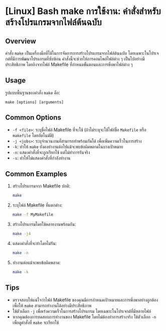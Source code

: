 # [Linux] Bash make การใช้งาน: คำสั่งสำหรับสร้างโปรแกรมจากไฟล์ต้นฉบับ

## Overview
คำสั่ง `make` เป็นเครื่องมือที่ใช้ในการจัดการการสร้างโปรแกรมจากไฟล์ต้นฉบับ โดยเฉพาะในโปรเจกต์ที่มีการพัฒนาโปรแกรมที่ซับซ้อน คำสั่งนี้จะช่วยให้การคอมไพล์ไฟล์ต่าง ๆ เป็นไปอย่างมีประสิทธิภาพ โดยอิงจากไฟล์ Makefile ที่กำหนดขั้นตอนและการพึ่งพาไฟล์ต่าง ๆ

## Usage
รูปแบบพื้นฐานของคำสั่ง `make` คือ:

```
make [options] [arguments]
```

## Common Options
- `-f <file>`: ระบุชื่อไฟล์ Makefile ที่จะใช้ (ถ้าไม่ระบุจะใช้ไฟล์ชื่อ `Makefile` หรือ `makefile` โดยอัตโนมัติ)
- `-j <jobs>`: ระบุจำนวนงานที่สามารถทำพร้อมกันได้ เพื่อเพิ่มความเร็วในการสร้าง
- `-k`: ทำให้ `make` ยังคงทำงานต่อไปแม้จะพบข้อผิดพลาดในบางเป้าหมาย
- `-n`: แสดงคำสั่งที่จะถูกเรียกใช้ แต่ไม่ทำการรันจริง
- `-s`: ทำให้ไม่แสดงคำสั่งที่กำลังทำงาน

## Common Examples
1. สร้างโปรแกรมจาก Makefile ปกติ:
   ```bash
   make
   ```

2. ระบุไฟล์ Makefile ที่แตกต่าง:
   ```bash
   make -f MyMakefile
   ```

3. สร้างโปรแกรมโดยใช้หลายงานพร้อมกัน:
   ```bash
   make -j4
   ```

4. แสดงคำสั่งที่จะทำโดยไม่รัน:
   ```bash
   make -n
   ```

5. ทำงานต่อแม้จะพบข้อผิดพลาด:
   ```bash
   make -k
   ```

## Tips
- ตรวจสอบให้แน่ใจว่าไฟล์ Makefile ของคุณมีการกำหนดเป้าหมายและการพึ่งพาอย่างถูกต้อง เพื่อให้ `make` สามารถทำงานได้อย่างมีประสิทธิภาพ
- ใช้ตัวเลือก `-j` เพื่อเร่งความเร็วในการสร้างโปรแกรม โดยเฉพาะในโปรเจกต์ที่มีหลายไฟล์
- หากคุณต้องการทดสอบการทำงานของ Makefile โดยไม่ต้องทำการสร้างจริง ใช้ตัวเลือก `-n` เพื่อดูคำสั่งที่ `make` จะเรียกใช้